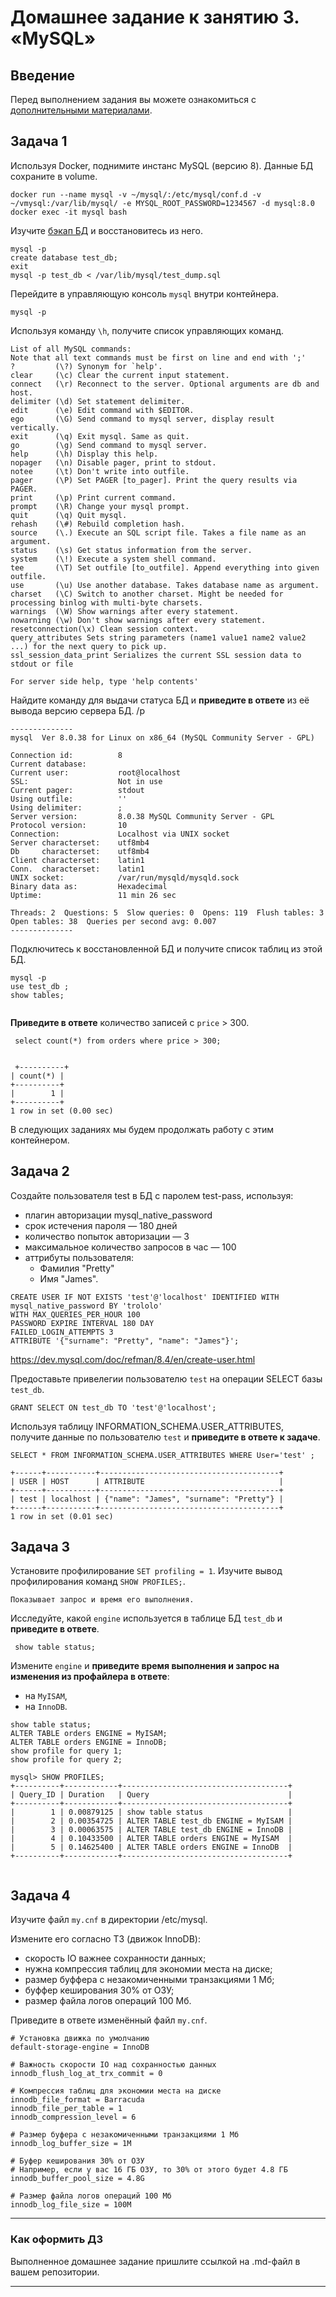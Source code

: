 # Домашнее задание к занятию 3. «MySQL»## ВведениеПеред выполнением задания вы можете ознакомиться с [дополнительными материалами](https://github.com/netology-code/virt-homeworks/blob/virt-11/additional/README.md).## Задача 1Используя Docker, поднимите инстанс MySQL (версию 8). Данные БД сохраните в volume.```docker run --name mysql -v ~/mysql/:/etc/mysql/conf.d -v ~/vmysql:/var/lib/mysql/ -e MYSQL_ROOT_PASSWORD=1234567 -d mysql:8.0 docker exec -it mysql bash```Изучите [бэкап БД](https://github.com/netology-code/virt-homeworks/tree/virt-11/06-db-03-mysql/test_data) и восстановитесь из него.```mysql -pcreate database test_db;exitmysql -p test_db < /var/lib/mysql/test_dump.sql```Перейдите в управляющую консоль `mysql` внутри контейнера.```mysql -p```Используя команду `\h`, получите список управляющих команд.```List of all MySQL commands:Note that all text commands must be first on line and end with ';'?         (\?) Synonym for `help'.clear     (\c) Clear the current input statement.connect   (\r) Reconnect to the server. Optional arguments are db and host.delimiter (\d) Set statement delimiter.edit      (\e) Edit command with $EDITOR.ego       (\G) Send command to mysql server, display result vertically.exit      (\q) Exit mysql. Same as quit.go        (\g) Send command to mysql server.help      (\h) Display this help.nopager   (\n) Disable pager, print to stdout.notee     (\t) Don't write into outfile.pager     (\P) Set PAGER [to_pager]. Print the query results via PAGER.print     (\p) Print current command.prompt    (\R) Change your mysql prompt.quit      (\q) Quit mysql.rehash    (\#) Rebuild completion hash.source    (\.) Execute an SQL script file. Takes a file name as an argument.status    (\s) Get status information from the server.system    (\!) Execute a system shell command.tee       (\T) Set outfile [to_outfile]. Append everything into given outfile.use       (\u) Use another database. Takes database name as argument.charset   (\C) Switch to another charset. Might be needed for processing binlog with multi-byte charsets.warnings  (\W) Show warnings after every statement.nowarning (\w) Don't show warnings after every statement.resetconnection(\x) Clean session context.query_attributes Sets string parameters (name1 value1 name2 value2 ...) for the next query to pick up.ssl_session_data_print Serializes the current SSL session data to stdout or fileFor server side help, type 'help contents'```Найдите команду для выдачи статуса БД и **приведите в ответе** из её вывода версию сервера БД./p```--------------mysql  Ver 8.0.38 for Linux on x86_64 (MySQL Community Server - GPL)Connection id:          8Current database:Current user:           root@localhostSSL:                    Not in useCurrent pager:          stdoutUsing outfile:          ''Using delimiter:        ;Server version:         8.0.38 MySQL Community Server - GPLProtocol version:       10Connection:             Localhost via UNIX socketServer characterset:    utf8mb4Db     characterset:    utf8mb4Client characterset:    latin1Conn.  characterset:    latin1UNIX socket:            /var/run/mysqld/mysqld.sockBinary data as:         HexadecimalUptime:                 11 min 26 secThreads: 2  Questions: 5  Slow queries: 0  Opens: 119  Flush tables: 3  Open tables: 38  Queries per second avg: 0.007--------------```Подключитесь к восстановленной БД и получите список таблиц из этой БД.```mysql -p use test_db ;show tables;```**Приведите в ответе** количество записей с `price` > 300.``` select count(*) from orders where price > 300;  +----------+| count(*) |+----------+|        1 |+----------+1 row in set (0.00 sec)```В следующих заданиях мы будем продолжать работу с этим контейнером.## Задача 2Создайте пользователя test в БД c паролем test-pass, используя:- плагин авторизации mysql_native_password- срок истечения пароля — 180 дней - количество попыток авторизации — 3 - максимальное количество запросов в час — 100- аттрибуты пользователя:    - Фамилия "Pretty"    - Имя "James".	```CREATE USER IF NOT EXISTS 'test'@'localhost' IDENTIFIED WITH mysql_native_password BY 'trololo'WITH MAX_QUERIES_PER_HOUR 100PASSWORD EXPIRE INTERVAL 180 DAYFAILED_LOGIN_ATTEMPTS 3ATTRIBUTE '{"surname": "Pretty", "name": "James"}';```https://dev.mysql.com/doc/refman/8.4/en/create-user.htmlПредоставьте привелегии пользователю `test` на операции SELECT базы `test_db`.```GRANT SELECT ON test_db TO 'test'@'localhost';```Используя таблицу INFORMATION_SCHEMA.USER_ATTRIBUTES, получите данные по пользователю `test` и **приведите в ответе к задаче**.```SELECT * FROM INFORMATION_SCHEMA.USER_ATTRIBUTES WHERE User='test' ;+------+-----------+----------------------------------------+| USER | HOST      | ATTRIBUTE                              |+------+-----------+----------------------------------------+| test | localhost | {"name": "James", "surname": "Pretty"} |+------+-----------+----------------------------------------+1 row in set (0.01 sec)```## Задача 3Установите профилирование `SET profiling = 1`.Изучите вывод профилирования команд `SHOW PROFILES;`.```Показывает запрос и время его выполнения.```Исследуйте, какой `engine` используется в таблице БД `test_db` и **приведите в ответе**.``` show table status;```Измените `engine` и **приведите время выполнения и запрос на изменения из профайлера в ответе**:- на `MyISAM`,- на `InnoDB`.```show table status;ALTER TABLE orders ENGINE = MyISAM;ALTER TABLE orders ENGINE = InnoDB;show profile for query 1;show profile for query 2;mysql> SHOW PROFILES;+----------+------------+-------------------------------------+| Query_ID | Duration   | Query                               |+----------+------------+-------------------------------------+|        1 | 0.00879125 | show table status                   ||        2 | 0.00354725 | ALTER TABLE test_db ENGINE = MyISAM ||        3 | 0.00063575 | ALTER TABLE test_db ENGINE = InnoDB ||        4 | 0.10433500 | ALTER TABLE orders ENGINE = MyISAM  ||        5 | 0.14625400 | ALTER TABLE orders ENGINE = InnoDB  |+----------+------------+-------------------------------------+```## Задача 4 Изучите файл `my.cnf` в директории /etc/mysql.Измените его согласно ТЗ (движок InnoDB):- скорость IO важнее сохранности данных;- нужна компрессия таблиц для экономии места на диске;- размер буффера с незакомиченными транзакциями 1 Мб;- буффер кеширования 30% от ОЗУ;- размер файла логов операций 100 Мб.Приведите в ответе изменённый файл `my.cnf`.```# Установка движка по умолчаниюdefault-storage-engine = InnoDB# Важность скорости IO над сохранностью данныхinnodb_flush_log_at_trx_commit = 0# Компрессия таблиц для экономии места на дискеinnodb_file_format = Barracudainnodb_file_per_table = 1innodb_compression_level = 6# Размер буфера с незакомиченными транзакциями 1 Мбinnodb_log_buffer_size = 1M# Буфер кеширования 30% от ОЗУ# Например, если у вас 16 ГБ ОЗУ, то 30% от этого будет 4.8 ГБinnodb_buffer_pool_size = 4.8G# Размер файла логов операций 100 Мбinnodb_log_file_size = 100M```---### Как оформить ДЗВыполненное домашнее задание пришлите ссылкой на .md-файл в вашем репозитории.---